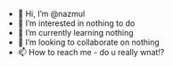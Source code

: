 - 👋 Hi, I’m @nazmul
- 👀 I’m interested in nothing to do
- 🌱 I’m currently learning nothing 
- 💞️ I’m looking to collaborate on nothing 
- 📫 How to reach me - do u really wnat!?

<!---
6nazmul6/6nazmul6 is a ✨ special ✨ repository because its `README.md` (this file) appears on your GitHub profile.
You can click the Preview link to take a look at your changes.
--->
